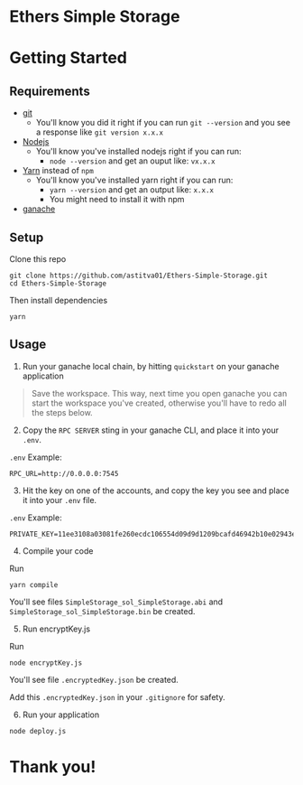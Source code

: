 # Ethers Simple Storage

# Getting Started

## Requirements

- [git](https://git-scm.com/book/en/v2/Getting-Started-Installing-Git)
  - You'll know you did it right if you can run `git --version` and you see a response like `git version x.x.x`
- [Nodejs](https://nodejs.org/en/)
  - You'll know you've installed nodejs right if you can run:
    - `node --version` and get an ouput like: `vx.x.x`
- [Yarn](https://classic.yarnpkg.com/lang/en/docs/install/) instead of `npm`
  - You'll know you've installed yarn right if you can run:
    - `yarn --version` and get an output like: `x.x.x`
    - You might need to install it with npm
- [ganache](https://trufflesuite.com/ganache/)

## Setup

Clone this repo

```
git clone https://github.com/astitva01/Ethers-Simple-Storage.git
cd Ethers-Simple-Storage
```

Then install dependencies

```
yarn
```

## Usage

1. Run your ganache local chain, by hitting `quickstart` on your ganache application

> Save the workspace. This way, next time you open ganache you can start the workspace you've created, otherwise you'll have to redo all the steps below.

2. Copy the `RPC SERVER` sting in your ganache CLI, and place it into your `.env`.

`.env` Example:

```
RPC_URL=http://0.0.0.0:7545
```

3. Hit the key on one of the accounts, and copy the key you see and place it into your `.env` file.

`.env` Example:

```
PRIVATE_KEY=11ee3108a03081fe260ecdc106554d09d9d1209bcafd46942b10e02943effc4a
```

4. Compile your code

Run

```
yarn compile
```

You'll see files `SimpleStorage_sol_SimpleStorage.abi` and `SimpleStorage_sol_SimpleStorage.bin` be created.

5. Run encryptKey.js

Run

```
node encryptKey.js
```

You'll see file `.encryptedKey.json` be created.

Add this `.encryptedKey.json` in your `.gitignore` for safety.

6. Run your application

```
node deploy.js
```

# Thank you!
